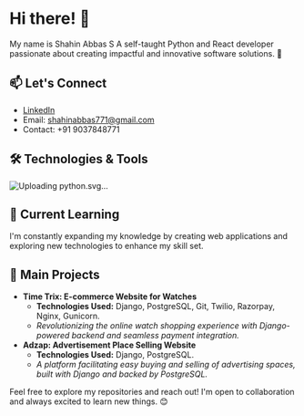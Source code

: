 # Hi there! **👋**

My name is Shahin Abbas S 
A self-taught Python and React developer passionate about creating impactful and innovative software solutions. 🚀


## 📫 Let's Connect
- [LinkedIn](https://www.linkedin.com/in/shahinabbas/)
- Email: shahinabbas771@gmail.com
- Contact: +91 9037848771

## 🛠️ Technologies & Tools
![Upload<svg xmlns="http://www.w3.org/2000/svg" viewBox="0 0 48 48" width="500px" height="500px"><path fill="#0277BD" d="M24.047,5c-1.555,0.005-2.633,0.142-3.936,0.367c-3.848,0.67-4.549,2.077-4.549,4.67V14h9v2H15.22h-4.35c-2.636,0-4.943,1.242-5.674,4.219c-0.826,3.417-0.863,5.557,0,9.125C5.851,32.005,7.294,34,9.931,34h3.632v-5.104c0-2.966,2.686-5.896,5.764-5.896h7.236c2.523,0,5-1.862,5-4.377v-8.586c0-2.439-1.759-4.263-4.218-4.672C27.406,5.359,25.589,4.994,24.047,5z M19.063,9c0.821,0,1.5,0.677,1.5,1.502c0,0.833-0.679,1.498-1.5,1.498c-0.837,0-1.5-0.664-1.5-1.498C17.563,9.68,18.226,9,19.063,9z"/><path fill="#FFC107" d="M23.078,43c1.555-0.005,2.633-0.142,3.936-0.367c3.848-0.67,4.549-2.077,4.549-4.67V34h-9v-2h9.343h4.35c2.636,0,4.943-1.242,5.674-4.219c0.826-3.417,0.863-5.557,0-9.125C41.274,15.995,39.831,14,37.194,14h-3.632v5.104c0,2.966-2.686,5.896-5.764,5.896h-7.236c-2.523,0-5,1.862-5,4.377v8.586c0,2.439,1.759,4.263,4.218,4.672C19.719,42.641,21.536,43.006,23.078,43z M28.063,39c-0.821,0-1.5-0.677-1.5-1.502c0-0.833,0.679-1.498,1.5-1.498c0.837,0,1.5,0.664,1.5,1.498C29.563,38.32,28.899,39,28.063,39z"/></svg>ing python.svg…]()


## 🌱 Current Learning
I'm constantly expanding my knowledge by creating web applications and exploring new technologies to enhance my skill set.

## 🚀 Main Projects
- **Time Trix: E-commerce Website for Watches**
  - **Technologies Used:** Django, PostgreSQL, Git, Twilio, Razorpay, Nginx, Gunicorn.
  - *Revolutionizing the online watch shopping experience with Django-powered backend and seamless payment integration.*
- **Adzap: Advertisement Place Selling Website**
  - **Technologies Used:** Django, PostgreSQL.
  - *A platform facilitating easy buying and selling of advertising spaces, built with Django and backed by PostgreSQL.*




  
Feel free to explore my repositories and reach out! I'm open to collaboration and always excited to learn new things. 😊
